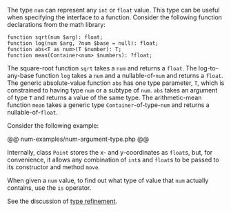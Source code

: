 The type `num` can represent any `int` or `float` value. This type can be useful when specifying the interface to a function. Consider the
following function declarations from the math library:

```Hack
function sqrt(num $arg): float;
function log(num $arg, ?num $base = null): float;
function abs<T as num>(T $number): T;
function mean(Container<num> $numbers): ?float;
```

The square-root function `sqrt` takes a `num` and returns a `float`. The log-to-any-base function `log` takes a `num` and a nullable-of-`num`
and returns a `float`. The generic absolute-value function `abs` has one type parameter, `T`, which is constrained to having type `num` or a
subtype of `num`. `abs` takes an argument of type `T` and returns a value of the same type. The arithmetic-mean function `mean` takes a generic
type `Container`-of-type-`num` and returns a nullable-of-`float`.

Consider the following example:

@@ num-examples/num-argument-type.php @@

Internally, class `Point` stores the x- and y-coordinates as `float`s, but, for convenience, it allows any combination of `int`s and `float`s
to be passed to its constructor and method `move`.

When given a `num` value, to find out what type of value that `num` actually contains, use the `is` operator.

See the discussion of [type refinement](type-refinement.md).
